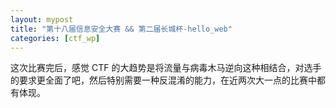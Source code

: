 ```yaml
---
layout: mypost
title: "第十八届信息安全大赛 && 第二届长城杯-hello_web"
categories: [ctf_wp]
---
```


这次比赛完后，感觉 CTF 的大趋势是将流量与病毒木马逆向这种相结合，对选手的要求更全面了吧，然后特别需要一种反混淆的能力，在近两次大一点的比赛中都有体现。